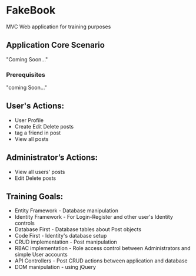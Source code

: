 # FakeBook
MVC Web application for training purposes

## Application Core Scenario
"Coming Soon..."

### Prerequisites
"coming Soon..."


## User's Actions:
* User Profile
* Create Edit Delete posts
* tag a friend in post
* View all  posts

## Administrator’s Actions:
* View all users' posts
* Edit Delete posts

## Training Goals: 
* Entity Framework - Database manipulation
* Identity Framework - For Login-Register and other user's Identity controls
* Database First  - Database tables about Post objects 
* Code First  - Identity's database setup 
* CRUD implementation - Post manipulation
* RBAC implementation - Role access control between Administrators and simple User accounts 
* API Controllers - Post CRUD actions between application and database
* DOM manipulation - using jQuery 
